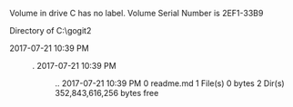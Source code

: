  Volume in drive C has no label.
 Volume Serial Number is 2EF1-33B9

 Directory of C:\gogit2

2017-07-21  10:39 PM    <DIR>          .
2017-07-21  10:39 PM    <DIR>          ..
2017-07-21  10:39 PM                 0 readme.md
               1 File(s)              0 bytes
               2 Dir(s)  352,843,616,256 bytes free
